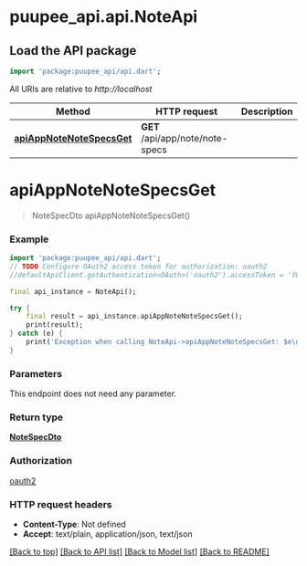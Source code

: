 # puupee_api.api.NoteApi

## Load the API package
```dart
import 'package:puupee_api/api.dart';
```

All URIs are relative to *http://localhost*

Method | HTTP request | Description
------------- | ------------- | -------------
[**apiAppNoteNoteSpecsGet**](NoteApi.md#apiappnotenotespecsget) | **GET** /api/app/note/note-specs | 


# **apiAppNoteNoteSpecsGet**
> NoteSpecDto apiAppNoteNoteSpecsGet()



### Example
```dart
import 'package:puupee_api/api.dart';
// TODO Configure OAuth2 access token for authorization: oauth2
//defaultApiClient.getAuthentication<OAuth>('oauth2').accessToken = 'YOUR_ACCESS_TOKEN';

final api_instance = NoteApi();

try {
    final result = api_instance.apiAppNoteNoteSpecsGet();
    print(result);
} catch (e) {
    print('Exception when calling NoteApi->apiAppNoteNoteSpecsGet: $e\n');
}
```

### Parameters
This endpoint does not need any parameter.

### Return type

[**NoteSpecDto**](NoteSpecDto.md)

### Authorization

[oauth2](../README.md#oauth2)

### HTTP request headers

 - **Content-Type**: Not defined
 - **Accept**: text/plain, application/json, text/json

[[Back to top]](#) [[Back to API list]](../README.md#documentation-for-api-endpoints) [[Back to Model list]](../README.md#documentation-for-models) [[Back to README]](../README.md)

